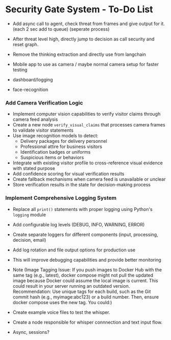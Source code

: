 # Security Gate System - To-Do List

- Add async call to agent, check threat from frames and give output for it. (each 2 sec add to queue) (seperate process)

- After threat level high, directly jump to decision as call security and reset graph.

- Remove the thinking extraction and directly use from langchain

- Mobile app to use as camera / maybe normal camera setup for faster testing

- dashboard/logging

- face-recognition

### **Add Camera Verification Logic**
- Implement computer vision capabilities to verify visitor claims through camera feed analysis
- Create a new node `verify_visual_claims` that processes camera frames to validate visitor statements
- Use image recognition models to detect:
  - Delivery packages for delivery personnel
  - Professional attire for business visitors
  - Identification badges or uniforms
  - Suspicious items or behaviors
- Integrate with existing visitor profile to cross-reference visual evidence with stated purpose
- Add confidence scoring for visual verification results
- Create fallback mechanisms when camera feed is unavailable or unclear
- Store verification results in the state for decision-making process

### **Implement Comprehensive Logging System**
- Replace all `print()` statements with proper logging using Python's `logging` module
- Add configurable log levels (DEBUG, INFO, WARNING, ERROR) 
- Create separate loggers for different components (input, processing, decision, email)
- Add log rotation and file output options for production use
- This will improve debugging capabilities and provide better monitoring


- Note (Image Tagging
Issue: If you push images to Docker Hub with the same tag (e.g., latest), docker compose might not pull the updated image because Docker could assume the local image is current. This could result in your server running an outdated version.
Recommendation: Use unique tags for each build, such as the Git commit hash (e.g., myimage:abc123) or a build number. Then, ensure docker compose uses the new tag. You could:)

- Create example voice files to test the whisper.
- Create a node responsible for whisper connnection and text input flow.
- Async, sessions?